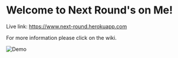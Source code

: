 # Welcome to Next Round's on Me!

Live link: https://www.next-round.herokuapp.com

For more information please click on the wiki.

![Demo](Next-Round-Demo.gif)
